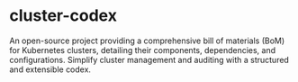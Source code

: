 # cluster-codex
An open-source project providing a comprehensive bill of materials (BoM) for Kubernetes clusters, detailing their components, dependencies, and configurations. Simplify cluster management and auditing with a structured and extensible codex.
